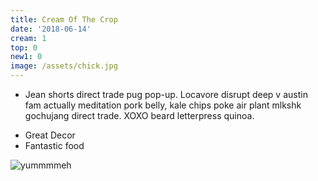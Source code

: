 ```yaml
---
title: Cream Of The Crop
date: '2018-06-14'
cream: 1
top: 0
new1: 0
image: /assets/chick.jpg
---
```

* Jean shorts direct trade pug pop-up. Locavore disrupt deep v austin fam actually meditation pork belly, kale chips poke air plant mlkshk gochujang direct trade. XOXO beard letterpress quinoa.

<!-- end -->

* Great Decor
* Fantastic food







![yummmmeh](/assets/koi.jpg)
